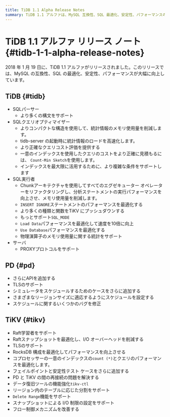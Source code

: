 ```yaml
---
title: TiDB 1.1 Alpha Release Notes
summary: TiDB 1.1 アルファは、MySQL 互換性、SQL 最適化、安定性、パフォーマンスの向上を実現。SQLパーサーは多くの構文をサポートし、SQLクエリオプティマイザーは統計情報のメモリ使用量を削減。SQL実行者はパフォーマンスを向上させ、サーバはPROXYプロトコルをサポート。PDはAPIを追加し、TLSをサポート。TiKVはRaft学習者をサポートし、TLSをサポート。また、RocksDB 構成を最適化してパフォーマンスを向上させる。
---
```


# TiDB 1.1 アルファ リリース ノート {#tidb-1-1-alpha-release-notes}

2018 年 1 月 19 日に、TiDB 1.1 アルファがリリースされました。このリリースでは、MySQL の互換性、SQL の最適化、安定性、パフォーマンスが大幅に向上しています。

## TiDB {#tidb}

-   SQLパーサー
    -   より多くの構文をサポート
-   SQLクエリオプティマイザー
    -   よりコンパクトな構造を使用して、統計情報のメモリ使用量を削減します。
    -   tidb-server の起動時に統計情報のロードを高速化します。
    -   より正確なクエリコスト評価を提供する
    -   一意のインデックスを使用したクエリのコストをより正確に見積もるには、 `Count-Min Sketch`を使用します。
    -   インデックスを最大限に活用するために、より複雑な条件をサポートします
-   SQL実行者
    -   Chunkアーキテクチャを使用してすべてのエグゼキューター オペレーターをリファクタリングし、分析ステートメントの実行パフォーマンスを向上させ、メモリ使用量を削減します。
    -   `INSERT IGNORE`ステートメントのパフォーマンスを最適化する
    -   より多くの種類と関数をTiKV にプッシュダウンする
    -   もっとサポート`SQL_MODE`
    -   `Load Data`パフォーマンスを最適化して速度を10倍に向上
    -   `Use Database`パフォーマンスを最適化する
    -   物理演算子のメモリ使用量に関する統計をサポート
-   サーバ
    -   PROXYプロトコルをサポート

## PD {#pd}

-   さらにAPIを追加する
-   TLSのサポート
-   シミュレータをスケジュールするためのケースをさらに追加する
-   さまざまなリージョンサイズに適応するようにスケジュールを設定する
-   スケジュールに関するいくつかのバグを修正

## TiKV {#tikv}

-   Raft学習者をサポート
-   Raftスナップショットを最適化し、I/O オーバーヘッドを削減する
-   TLSのサポート
-   RocksDB 構成を最適化してパフォーマンスを向上させる
-   コプロセッサーの一意のインデックスの`count (*)`とクエリのパフォーマンスを最適化します。
-   フェイルポイントと安定性テスト ケースをさらに追加する
-   PD と TiKV の間の再接続の問題を解決する
-   データ復旧ツールの機能強化`tikv-ctl`
-   リージョン内のテーブルに応じた分割をサポート
-   `Delete Range`機能をサポート
-   スナップショットによる I/O 制限の設定をサポート
-   フロー制御メカニズムを改善する

